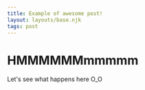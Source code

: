 ```yaml
---
title: Example of awesome post!
layout: layouts/base.njk
tags: post
---
```


# HMMMMMMmmmmm

Let's see what happens here O_O
